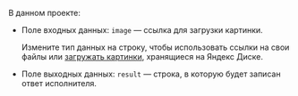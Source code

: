 В данном проекте:

- Поле входных данных: `image` — ссылка для загрузки картинки.

    Измените тип данных на строку, чтобы использовать ссылки на свои файлы или [загружать картинки](../../../../concepts/prepare-data.md#interface), хранящиеся на Яндекс Диске.

- Поле выходных данных: `result` — строка, в которую будет записан ответ исполнителя.